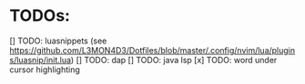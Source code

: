 # TODOs:

[] TODO: luasnippets (see https://github.com/L3MON4D3/Dotfiles/blob/master/.config/nvim/lua/plugins/luasnip/init.lua)
[] TODO: dap
[] TODO: java lsp
[x] TODO: word under cursor highlighting
